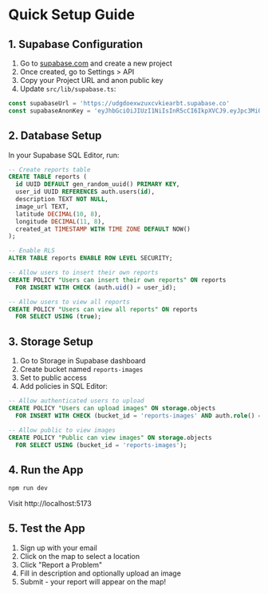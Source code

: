 # Quick Setup Guide

## 1. Supabase Configuration

1. Go to [supabase.com](https://supabase.com) and create a new project
2. Once created, go to Settings > API
3. Copy your Project URL and anon public key
4. Update `src/lib/supabase.ts`:

```typescript
const supabaseUrl = 'https://udgdoexwzuxcvkiearbt.supabase.co'
const supabaseAnonKey = 'eyJhbGciOiJIUzI1NiIsInR5cCI6IkpXVCJ9.eyJpc3MiOiJzdXBhYmFzZSIsInJlZiI6InVkZ2RvZXh3enV4Y3ZraWVhcmJ0Iiwicm9sZSI6ImFub24iLCJpYXQiOjE3NTM0OTgwOTksImV4cCI6MjA2OTA3NDA5OX0.CsxD-D6ruxV3WE9CX_h4ETW29AxHZO4YEQKxg-VCNDw'
```

## 2. Database Setup

In your Supabase SQL Editor, run:

```sql
-- Create reports table
CREATE TABLE reports (
  id UUID DEFAULT gen_random_uuid() PRIMARY KEY,
  user_id UUID REFERENCES auth.users(id),
  description TEXT NOT NULL,
  image_url TEXT,
  latitude DECIMAL(10, 8),
  longitude DECIMAL(11, 8),
  created_at TIMESTAMP WITH TIME ZONE DEFAULT NOW()
);

-- Enable RLS
ALTER TABLE reports ENABLE ROW LEVEL SECURITY;

-- Allow users to insert their own reports
CREATE POLICY "Users can insert their own reports" ON reports
  FOR INSERT WITH CHECK (auth.uid() = user_id);

-- Allow users to view all reports
CREATE POLICY "Users can view all reports" ON reports
  FOR SELECT USING (true);
```

## 3. Storage Setup

1. Go to Storage in Supabase dashboard
2. Create bucket named `reports-images`
3. Set to public access
4. Add policies in SQL Editor:

```sql
-- Allow authenticated users to upload
CREATE POLICY "Users can upload images" ON storage.objects
  FOR INSERT WITH CHECK (bucket_id = 'reports-images' AND auth.role() = 'authenticated');

-- Allow public to view images
CREATE POLICY "Public can view images" ON storage.objects
  FOR SELECT USING (bucket_id = 'reports-images');
```

## 4. Run the App

```bash
npm run dev
```

Visit http://localhost:5173

## 5. Test the App

1. Sign up with your email
2. Click on the map to select a location
3. Click "Report a Problem"
4. Fill in description and optionally upload an image
5. Submit - your report will appear on the map! 